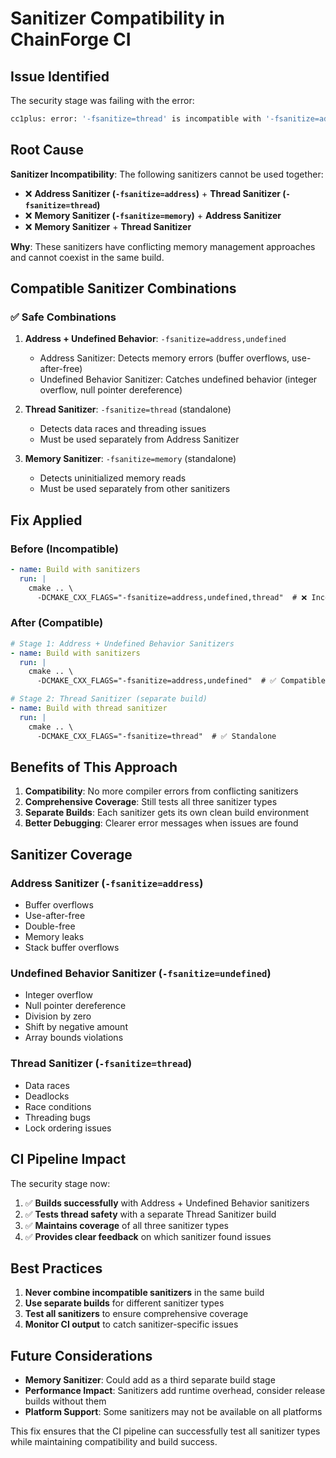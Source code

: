 # Sanitizer Compatibility in ChainForge CI

## Issue Identified

The security stage was failing with the error:

```bash
cc1plus: error: '-fsanitize=thread' is incompatible with '-fsanitize=address'
```

## Root Cause

**Sanitizer Incompatibility**: The following sanitizers cannot be used together:

- ❌ **Address Sanitizer (`-fsanitize=address`)** + **Thread Sanitizer (`-fsanitize=thread`)**
- ❌ **Memory Sanitizer (`-fsanitize=memory`)** + **Address Sanitizer**
- ❌ **Memory Sanitizer** + **Thread Sanitizer**

**Why**: These sanitizers have conflicting memory management approaches and cannot coexist in the same build.

## Compatible Sanitizer Combinations

### ✅ **Safe Combinations**

1. **Address + Undefined Behavior**: `-fsanitize=address,undefined`
   - Address Sanitizer: Detects memory errors (buffer overflows, use-after-free)
   - Undefined Behavior Sanitizer: Catches undefined behavior (integer overflow, null pointer dereference)

2. **Thread Sanitizer**: `-fsanitize=thread` (standalone)
   - Detects data races and threading issues
   - Must be used separately from Address Sanitizer

3. **Memory Sanitizer**: `-fsanitize=memory` (standalone)
   - Detects uninitialized memory reads
   - Must be used separately from other sanitizers

## Fix Applied

### **Before (Incompatible)**

```yaml
- name: Build with sanitizers
  run: |
    cmake .. \
      -DCMAKE_CXX_FLAGS="-fsanitize=address,undefined,thread"  # ❌ Incompatible
```

### **After (Compatible)**

```yaml
# Stage 1: Address + Undefined Behavior Sanitizers
- name: Build with sanitizers
  run: |
    cmake .. \
      -DCMAKE_CXX_FLAGS="-fsanitize=address,undefined"  # ✅ Compatible

# Stage 2: Thread Sanitizer (separate build)
- name: Build with thread sanitizer
  run: |
    cmake .. \
      -DCMAKE_CXX_FLAGS="-fsanitize=thread"  # ✅ Standalone
```

## Benefits of This Approach

1. **Compatibility**: No more compiler errors from conflicting sanitizers
2. **Comprehensive Coverage**: Still tests all three sanitizer types
3. **Separate Builds**: Each sanitizer gets its own clean build environment
4. **Better Debugging**: Clearer error messages when issues are found

## Sanitizer Coverage

### **Address Sanitizer (`-fsanitize=address`)**

- Buffer overflows
- Use-after-free
- Double-free
- Memory leaks
- Stack buffer overflows

### **Undefined Behavior Sanitizer (`-fsanitize=undefined`)**

- Integer overflow
- Null pointer dereference
- Division by zero
- Shift by negative amount
- Array bounds violations

### **Thread Sanitizer (`-fsanitize=thread`)**

- Data races
- Deadlocks
- Race conditions
- Threading bugs
- Lock ordering issues

## CI Pipeline Impact

The security stage now:

1. ✅ **Builds successfully** with Address + Undefined Behavior sanitizers
2. ✅ **Tests thread safety** with a separate Thread Sanitizer build
3. ✅ **Maintains coverage** of all three sanitizer types
4. ✅ **Provides clear feedback** on which sanitizer found issues

## Best Practices

1. **Never combine incompatible sanitizers** in the same build
2. **Use separate builds** for different sanitizer types
3. **Test all sanitizers** to ensure comprehensive coverage
4. **Monitor CI output** to catch sanitizer-specific issues

## Future Considerations

- **Memory Sanitizer**: Could add as a third separate build stage
- **Performance Impact**: Sanitizers add runtime overhead, consider release builds without them
- **Platform Support**: Some sanitizers may not be available on all platforms

This fix ensures that the CI pipeline can successfully test all sanitizer types while maintaining compatibility and build success.
